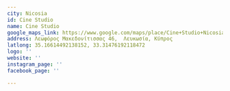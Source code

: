 ```yaml
---
city: Nicosia
id: Cine Studio
name: Cine Studio
google_maps_link: https://www.google.com/maps/place/Cine+Studio+Nicosia/@35.1660114,33.3125539,17z/data=!3m1!4b1!4m5!3m4!1s0x14de1bd783d2ac7f:0x184042736af98807!8m2!3d35.1660114!4d33.3147426
address: Λεωφόρος Μακεδονίτισσας 46,  Λευκωσία, Κύπρος
latlong: 35.16614492138152, 33.31476192118472
logo: ''
website: ''
instagram_page: ''
facebook_page: ''

---
```


